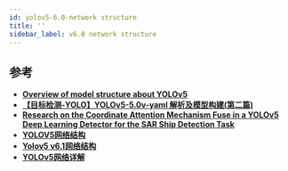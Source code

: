 ```yaml
---
id: yolov5-6.0-network structure
title: ''
sidebar_label: v6.0 network structure
---
```


## 参考
- **[Overview of model structure about YOLOv5](https://github.com/ultralytics/yolov5/issues/280)**
- **[【目标检测-YOLO】YOLOv5-5.0v-yaml 解析及模型构建(第二篇)](https://blog.csdn.net/hymn1993/article/details/123605709#t9)**
- **[Research on the Coordinate Attention Mechanism Fuse in a YOLOv5 Deep Learning Detector for the SAR Ship Detection Task](https://www.mdpi.com/1424-8220/22/9/3370/htm)**
- **[YOLOV5网络结构](https://blog.csdn.net/Q1u1NG/article/details/107511465)**
- **[Yolov5 v6.1网络结构](https://blog.csdn.net/windowsyun/article/details/123636551)**
- **[YOLOv5网络详解](https://blog.csdn.net/qq_37541097/article/details/123594351)**